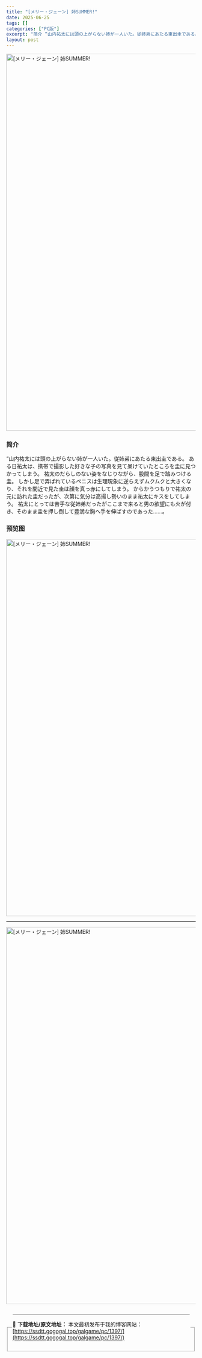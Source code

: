 ```yaml
---
title: "[メリー・ジェーン] 姉SUMMER!"
date: 2025-06-25
tags: []
categories: ["PC版"]
excerpt: "简介 “山内祐太には頭の上がらない姉が一人いた。従姉弟にあたる東出圭である。 ある日祐太は、携帯で撮影した好きな子の写真を見て呆けていたところを圭に見つかってしまう。 祐太のだらしのない姿をなじりながら、股間を足で踏みつける圭。 しかし足で弄ばれているペニスは生理現象に逆らえずムクムクと大きくなり、&hellip;"
layout: post
---
```



<p><img decoding="async"   src="https://ssdtt.gogogal.top/wp-content/uploads/2025/06/b75b7-00.webp" loading="lazy" alt="[メリー・ジェーン] 姉SUMMER!" style="display: block; margin-left: auto; margin-right: auto; width: 1000px;" /></p>
<div>
<h3>简介</h3>
</p></div>
<p>“山内祐太には頭の上がらない姉が一人いた。従姉弟にあたる東出圭である。 ある日祐太は、携帯で撮影した好きな子の写真を見て呆けていたところを圭に見つかってしまう。 祐太のだらしのない姿をなじりながら、股間を足で踏みつける圭。 しかし足で弄ばれているペニスは生理現象に逆らえずムクムクと大きくなり、それを間近で見た圭は顔を真っ赤にしてしまう。 からかうつもりで祐太の元に訪れた圭だったが、次第に気分は高揚し勢いのまま祐太にキスをしてしまう。 祐太にとっては苦手な従姉弟だったがここまで来ると男の欲望にも火が付き、そのまま圭を押し倒して豊満な胸へ手を伸ばすのであった……。</p>
<h3>预览图</h3>
<p><img decoding="async"   src="https://ssdtt.gogogal.top/wp-content/uploads/2025/06/83d7d-01.webp" loading="lazy" alt="[メリー・ジェーン] 姉SUMMER!" style="display: block; margin-left: auto; margin-right: auto; width: 1000px;" /></p>
<hr />
<p><img decoding="async"   src="https://ssdtt.gogogal.top/wp-content/uploads/2025/06/42a68-02.webp" loading="lazy" alt="[メリー・ジェーン] 姉SUMMER!" style="display: block; margin-left: auto; margin-right: auto; width: 1000px;" /></p>
<div></div>
<fieldset>
<legend>


---
📖 **下载地址/原文地址：** 本文最初发布于我的博客网站：[https://ssdtt.gogogal.top/galgame/pc/1397/](https://ssdtt.gogogal.top/galgame/pc/1397/)
